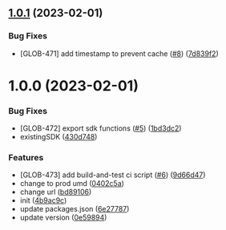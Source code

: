 ## [1.0.1](https://github.com/airwallex/payouts-web-sdk/compare/v1.0.0...v1.0.1) (2023-02-01)


### Bug Fixes

* [GLOB-471] add timestamp to prevent cache ([#8](https://github.com/airwallex/payouts-web-sdk/issues/8)) ([7d839f2](https://github.com/airwallex/payouts-web-sdk/commit/7d839f26400016d9fd98d27691ba69b6a25150a1))

# 1.0.0 (2023-02-01)


### Bug Fixes

* [GLOB-472] export sdk functions ([#5](https://github.com/airwallex/payouts-web-sdk/issues/5)) ([1bd3dc2](https://github.com/airwallex/payouts-web-sdk/commit/1bd3dc26408a5ecb33de49bd33bc67bcc101f732))
* existingSDK ([430d748](https://github.com/airwallex/payouts-web-sdk/commit/430d7486192b87f1ee3c2bcedef5712e1a7933f8))


### Features

* [GLOB-473] add build-and-test ci script ([#6](https://github.com/airwallex/payouts-web-sdk/issues/6)) ([9d66d47](https://github.com/airwallex/payouts-web-sdk/commit/9d66d47704373e3960b4d205f5cfecd335ddac4b))
* change to prod umd ([0402c5a](https://github.com/airwallex/payouts-web-sdk/commit/0402c5af10ac32e6b871cc4a6375775608ed3b7d))
* change url ([bd89106](https://github.com/airwallex/payouts-web-sdk/commit/bd89106fb0753fef1d89c8d725700009b25c9018))
* init ([4b9ac9c](https://github.com/airwallex/payouts-web-sdk/commit/4b9ac9c2cfa3ae0c6d48acf0acdf65cf28228dec))
* update packages.json ([6e27787](https://github.com/airwallex/payouts-web-sdk/commit/6e27787568d29a74a768ad9d4fcdc5ecbe143d2c))
* update version ([0e59894](https://github.com/airwallex/payouts-web-sdk/commit/0e59894145362e4a777e969b97e6bad0a505d268))

